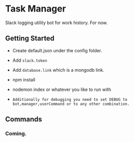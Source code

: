 # Task Manager

Slack logging utility bot for work history. For now.

## Getting Started

-  Create default.json under the config folder.
  -  Add `slack.token`
  -  Add `database.link` which is a mongodb link.

-  npm install
-  nodemon index or whatever you like to run with

-  `Additionally for debugging you need to set DEBUG to bot,manager,userCommand or to any other combination.`

## Commands

### Coming.
